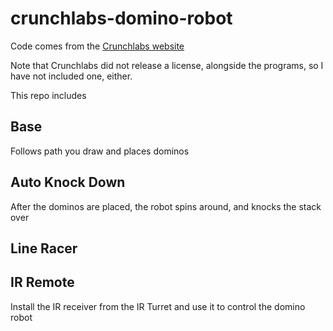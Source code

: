 # crunchlabs-domino-robot

Code comes from the [Crunchlabs website](https://www.crunchlabs.com/products/domino-robot)

Note that Crunchlabs did not release a license, alongside the programs, so I have not included one, either.

This repo includes

## Base

Follows path you draw and places dominos



## Auto Knock Down

After the dominos are placed, the robot spins around, and knocks the stack over



## Line Racer



## IR Remote

Install the IR receiver from the IR Turret and use it to control the domino robot
